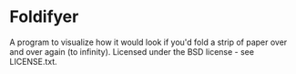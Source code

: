 Foldifyer
=========

A program to visualize how it would look if you'd fold a strip of paper over and over again (to infinity).
Licensed under the BSD license - see LICENSE.txt.
